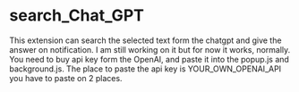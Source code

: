# search_Chat_GPT

This extension can search the selected text form the chatgpt and give the answer on notification.
I am still working on it but for now it works, normally. You need to buy api key form the OpenAI, and paste it into the popup.js and background.js.
The place to paste the api key is YOUR_OWN_OPENAI_API you have to paste on 2 places.
